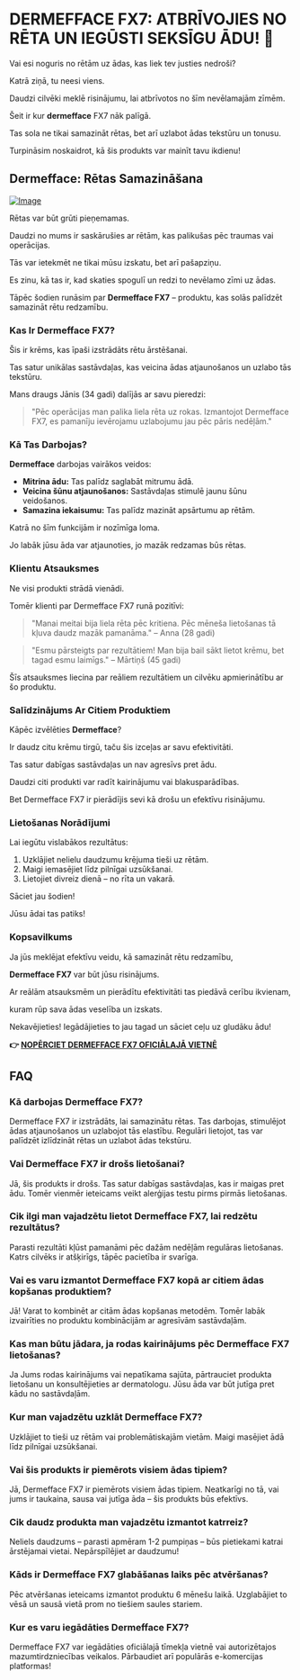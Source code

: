 # DERMEFFACE FX7: ATBRĪVOJIES NO RĒTA UN IEGŪSTI SEKSĪGU ĀDU! 💖

Vai esi noguris no rētām uz ādas, kas liek tev justies nedroši? 

Katrā ziņā, tu neesi viens. 

Daudzi cilvēki meklē risinājumu, lai atbrīvotos no šīm nevēlamajām zīmēm. 

Šeit ir kur **dermefface** FX7 nāk palīgā. 

Tas sola ne tikai samazināt rētas, bet arī uzlabot ādas tekstūru un tonusu. 

Turpināsim noskaidrot, kā šis produkts var mainīt tavu ikdienu!

## Dermefface: Rētas Samazināšana

[![Image](https://www2.sellhealth.com/114/dermeffacefx7_2_3.png)](https://gchaffi.com/2El4YsnL)

Rētas var būt grūti pieņemamas. 

Daudzi no mums ir saskārušies ar rētām, kas palikušas pēc traumas vai operācijas. 

Tās var ietekmēt ne tikai mūsu izskatu, bet arī pašapziņu. 

Es zinu, kā tas ir, kad skaties spogulī un redzi to nevēlamo zīmi uz ādas.

Tāpēc šodien runāsim par **Dermefface FX7** – produktu, kas solās palīdzēt samazināt rētu redzamību.

### Kas Ir Dermefface FX7?

Šis ir krēms, kas īpaši izstrādāts rētu ārstēšanai. 

Tas satur unikālas sastāvdaļas, kas veicina ādas atjaunošanos un uzlabo tās tekstūru. 

Mans draugs Jānis (34 gadi) dalījās ar savu pieredzi:

> "Pēc operācijas man palika liela rēta uz rokas. Izmantojot Dermefface FX7, es pamanīju ievērojamu uzlabojumu jau pēc pāris nedēļām."

### Kā Tas Darbojas?

**Dermefface** darbojas vairākos veidos:

- **Mitrina ādu:** Tas palīdz saglabāt mitrumu ādā.
- **Veicina šūnu atjaunošanos:** Sastāvdaļas stimulē jaunu šūnu veidošanos.
- **Samazina iekaisumu:** Tas palīdz mazināt apsārtumu ap rētām.

Katrā no šīm funkcijām ir nozīmīga loma.

Jo labāk jūsu āda var atjaunoties, jo mazāk redzamas būs rētas.

### Klientu Atsauksmes

Ne visi produkti strādā vienādi. 

Tomēr klienti par Dermefface FX7 runā pozitīvi:

> "Manai meitai bija liela rēta pēc kritiena. Pēc mēneša lietošanas tā kļuva daudz mazāk pamanāma." – Anna (28 gadi)

> "Esmu pārsteigts par rezultātiem! Man bija bail sākt lietot krēmu, bet tagad esmu laimīgs." – Mārtiņš (45 gadi)

Šīs atsauksmes liecina par reāliem rezultātiem un cilvēku apmierinātību ar šo produktu.

### Salīdzinājums Ar Citiem Produktiem

Kāpēc izvēlēties **Dermefface**? 

Ir daudz citu krēmu tirgū, taču šis izceļas ar savu efektivitāti.

Tas satur dabīgas sastāvdaļas un nav agresīvs pret ādu.

Daudzi citi produkti var radīt kairinājumu vai blakusparādības.

Bet Dermefface FX7 ir pierādījis sevi kā drošu un efektīvu risinājumu.

### Lietošanas Norādījumi

Lai iegūtu vislabākos rezultātus:

1. Uzklājiet nelielu daudzumu krējuma tieši uz rētām.
2. Maigi iemasējiet līdz pilnīgai uzsūkšanai.
3. Lietojiet divreiz dienā – no rīta un vakarā.

Sāciet jau šodien!

Jūsu ādai tas patiks!

### Kopsavilkums

Ja jūs meklējat efektīvu veidu, kā samazināt rētu redzamību,

**Dermefface FX7** var būt jūsu risinājums.

Ar reālām atsauksmēm un pierādītu efektivitāti tas piedāvā cerību ikvienam,

kuram rūp sava ādas veselība un izskats.

Nekavējieties! Iegādājieties to jau tagad un sāciet ceļu uz gludāku ādu!



**👉 [NOPĒRCIET DERMEFFACE FX7 OFICIĀLAJĀ VIETNĒ](https://gchaffi.com/2El4YsnL)**

## FAQ

### Kā darbojas Dermefface FX7?
Dermefface FX7 ir izstrādāts, lai samazinātu rētas. Tas darbojas, stimulējot ādas atjaunošanos un uzlabojot tās elastību. Regulāri lietojot, tas var palīdzēt izlīdzināt rētas un uzlabot ādas tekstūru.

### Vai Dermefface FX7 ir drošs lietošanai?
Jā, šis produkts ir drošs. Tas satur dabīgas sastāvdaļas, kas ir maigas pret ādu. Tomēr vienmēr ieteicams veikt alerģijas testu pirms pirmās lietošanas.

### Cik ilgi man vajadzētu lietot Dermefface FX7, lai redzētu rezultātus?
Parasti rezultāti kļūst pamanāmi pēc dažām nedēļām regulāras lietošanas. Katrs cilvēks ir atšķirīgs, tāpēc pacietība ir svarīga.

### Vai es varu izmantot Dermefface FX7 kopā ar citiem ādas kopšanas produktiem?
Jā! Varat to kombinēt ar citām ādas kopšanas metodēm. Tomēr labāk izvairīties no produktu kombinācijām ar agresīvām sastāvdaļām.

### Kas man būtu jādara, ja rodas kairinājums pēc Dermefface FX7 lietošanas?
Ja Jums rodas kairinājums vai nepatīkama sajūta, pārtrauciet produkta lietošanu un konsultējieties ar dermatologu. Jūsu āda var būt jutīga pret kādu no sastāvdaļām.

### Kur man vajadzētu uzklāt Dermefface FX7?
Uzklājiet to tieši uz rētām vai problemātiskajām vietām. Maigi masējiet ādā līdz pilnīgai uzsūkšanai.

### Vai šis produkts ir piemērots visiem ādas tipiem?
Jā, Dermefface FX7 ir piemērots visiem ādas tipiem. Neatkarīgi no tā, vai jums ir taukaina, sausa vai jutīga āda – šis produkts būs efektīvs.

### Cik daudz produkta man vajadzētu izmantot katrreiz?
Neliels daudzums – parasti apmēram 1-2 pumpiņas – būs pietiekami katrai ārstējamai vietai. Nepārspīlējiet ar daudzumu!

### Kāds ir Dermefface FX7 glabāšanas laiks pēc atvēršanas?
Pēc atvēršanas ieteicams izmantot produktu 6 mēnešu laikā. Uzglabājiet to vēsā un sausā vietā prom no tiešiem saules stariem.

### Kur es varu iegādāties Dermefface FX7?
Dermefface FX7 var iegādāties oficiālajā tīmekļa vietnē vai autorizētajos mazumtirdzniecības veikalos. Pārbaudiet arī populārās e-komercijas platformas!
